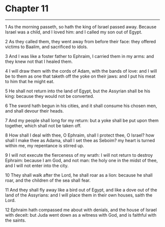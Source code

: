 # Chapter 11

***

1 As the morning passeth, so hath the king of Israel passed away. Because Israel was a child, and I loved him: and I called my son out of Egypt.

2 As they called them, they went away from before their face: they offered victims to Baalim, and sacrificed to idols.

3 And I was like a foster father to Ephraim, I carried them in my arms: and they knew not that I healed them.

4 I will draw them with the cords of Adam, with the bands of love: and I will be to them as one that taketh off the yoke on their jaws: and I put his meat to him that he might eat.

5 He shall not return into the land of Egypt, but the Assyrian shall be his king: because they would not be converted.

6 The sword hath begun in his cities, and it shall consume his chosen men, and shall devour their heads.

7 And my people shall long for my return: but a yoke shall be put upon them together, which shall not be taken off.

8 How shall I deal with thee, O Ephraim, shall I protect thee, O Israel? how shall I make thee as Adama, shall I set thee as Seboim? my heart is turned within me, my repentance is stirred up.

9 I will not execute the fierceness of my wrath: I will not return to destroy Ephraim: because I am God, and not man: the holy one in the midst of thee, and I will not enter into the city.

10 They shall walk after the Lord, he shall roar as a lion: because he shall roar, and the children of the sea shall fear.

11 And they shall fly away like a bird out of Egypt, and like a dove out of the land of the Assyrians: and I will place them in their own houses, saith the Lord.

12 Ephraim hath compassed me about with denials, and the house of Israel with deceit: but Juda went down as a witness with God, and is faithful with the saints.

